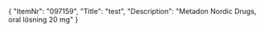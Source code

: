 {
  "ItemNr": "097159",
  "Title": "test",
  "Description": "Metadon Nordic Drugs, oral lösning 20 mg"
}